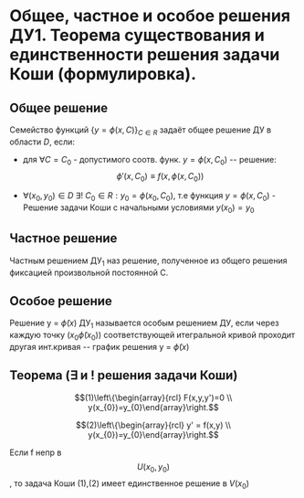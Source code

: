 # Общее, частное и особое решения ДУ1. Теорема существования и единственности решения задачи Коши (формулировка).

## Общее решение 

Семейство функций $\{y = \phi(x, C)\}_{C \in R}$ задаёт общее решение ДУ в
области $D$, если:
- для $\forall C = C_{0}$ - допустимого соотв. функ. $y = \phi(x, C_{0})$ -- решение:
$$\phi'(x, C_{0}) \equiv f(x,\phi(x,C_{0}))$$

- $\forall(x_{0},y_{0}) \in D$
$\exists!$  $C_{0} \in R: y_{0} = \phi(x_{0},C_{0})$,
т.е функция $y = \phi(x, C_{0})$ - Решение задачи Коши c начальными условиями
$y(x_{0}) = y_{0}$

## Частное решение

Частным решением $\text{ДУ}_1$ наз решение, полученное из общего решения
фиксацией произвольной постоянной С.

## Особое решение

Решение y = $\tilde\phi(x)$ $\text{ДУ}_1$ называется особым решением ДУ, если
через каждую точку $(x_{0} \tilde\phi(x_{0}))$ соответствующей итегральной
кривой проходит другая инт.кривая -- график решения y = $\tilde\phi(x)$

## Теорема ($\exists$ и ! решения задачи Коши)

$$(1)\left\{\begin{array}{rcl} F(x,y,y')=0 \\ y(x_{0})=y_{0}\end{array}\right.$$

$$(2)\left\{\begin{array}{rcl} y' = f(x,y) \\ y(x_{0})=y_{0}\end{array}\right.$$

Если f непр в $$U(x_{0}, y_{0})$$, то задача Коши (1),(2) имеет единственное
решение в $V(x_0)$
